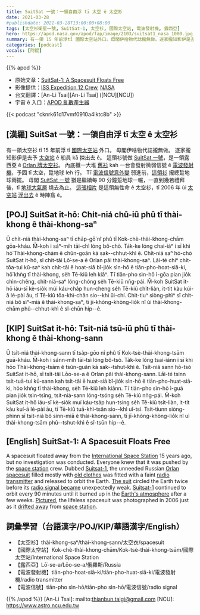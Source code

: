 ```yaml
---
title: SuitSat 一號：一領自由浮 tī 太空 ê 太空衫
date: 2021-03-28
#publishdate: 2021-03-28T13:00:00+08:00
tags: [太空衫衛星一號, SuitSat-1, 太空衫, 國際太空站, 電波發射機, 露西亞]
hero: https://apod.nasa.gov/apod/fap/image/2103/suitsat1_nasa_1080.jpg
summary: 有一領 15 年前浮tī 國際太空站外口。毋閣伊啥物代誌攏無做。逐家攏知影伊是去予太空站船員 kā 捒出去 ê。這領衫號做 Suitsat 一號，是一領露西亞 ê Orlan 牌太空衫。
categories: [podcast]
vocals: [阿錕]
---
```


{{% apod %}}

- 原始文章：[SuitSat-1: A Spacesuit Floats Free](https://apod.nasa.gov/apod/ap210328.html)
- 影像提供：[ISS Expedition 12 Crew][ISS Expedition 12 Crew], [NASA][NASA]
- 台文翻譯：[An-Li Tsai][An-Li Tsai] ([NCU][NCU])
- 宇宙 ê 入口：[APOD 亂數產生器](https://apod.nasa.gov/apod/random_apod.html)


{{< podcast "cknrk61d17vmf0910a4lktc8b" >}}

## [漢羅] SuitSat 一號：一領自由浮 tī 太空 ê 太空衫

有一領太空衫 tī 15 年前浮 tī [國際太空站][International Space Station] 外口。
毋閣伊啥物代誌攏無做。
逐家攏知影伊是去予 [太空站][space station1] ê 船員 kā 捒出去 ê。
這領衫號做 [SuitSat 一號][Suitsat-1]，是一領露西亞 ê [Orlan 牌太空衫][Orlan spacesuit]。
內底櫼一大堆 [舊衫][old clothes] kah 一台會發射微弱信號 ê [電波發射機][radio transmitter]，予囥 tī 太空，踅地球 leh 行。
Tī [電波信號意外變][radio signal became] 弱進前，[這領衫][The suit] 攏總踅地球兩擺。
毋閣 [SuitSat 一號][Suitsat-1] 猶是繼續每 90 分鐘踅地球一輾，一直到幾若禮拜後，tī [地球大氣層][Earth's atmosphere] 燒去為止。
[這張相片][Pictured] 是這領無性命 ê 太空衫，tī 2006 年 ùi [太空站][space station2] [浮出去][drifted away] ê 時陣翕 ê。


## [POJ] SuitSat it-hō: Chi̍t-niá chū-iû phû tī thài-khong ê thài-khong-saⁿ

Ū chi̍t-niá thài-khong-saⁿ tī cha̍p-gō͘ nî phû tī Kok-chè-thài-khong-chām gōa-kháu.
M̄-koh i sáⁿ-mih tāi-chì lóng bô-chò.
Ta̍k-ke lóng chai-iáⁿ i sī khì hō͘ Thài-khong-chām ê chûn-goân kā sak--chhut-khì ê.
Chi̍t-niá saⁿ hō-chò SuitSat it-hō, sī chi̍t-tâi Lō͘-se-a ê Orlan pâi thài-khong-saⁿ.
Lāi-té chiⁿ chi̍t-tōa-tui kū-saⁿ kah chi̍t-tâi ē hoat-siā bî-jio̍k sìn-hō ê tiān-pho-hoat-siā-ki, hō͘ khǹg tī thài-khong, se̍h Tē-kiû leh kiâⁿ.
Tī tiān-pho sìn-hō ì-gōa pian jio̍k chìn-chêng, chit-niá-saⁿ lóng-chóng se̍h Tē-kiû nn̄g-pái.
M̄-koh SuitSat it-hō iáu-sī kè-sio̍k múi káu-cha̍p hun-cheng se̍h Tē-kiû chi̍t-liàn, it-ti̍t kàu kúi-ā lé-pài āu, tī Tē-kiû tōa-khì-chân sio--khì ûi-chí.
Chit-tiuⁿ siòng-phìⁿ sī chit-niá bô sìⁿ-miā ê thài-khong-saⁿ, tī jī-khòng-khòng-lio̍k nî ùi thài-khong-chām phû--chhut-khì ê sî-chūn hip--ê.


## [KIP] SuitSat it-hō: Tsi̍t-niá tsū-iû phû tī thài-khong ê thài-khong-sann

Ū tsi̍t-niá thài-khong-sann tī tsa̍p-gōo nî phû tī Kok-tsè-thài-khong-tsām guā-kháu.
M̄-koh i sánn-mih tāi-tsì lóng bô-tsò.
Ta̍k-ke lóng tsai-iánn i sī khì hōo Thài-khong-tsām ê tsûn-guân kā sak--tshut-khì ê.
Tsi̍t-niá sann hō-tsò SuitSat it-hō, sī tsi̍t-tâi Lōo-se-a ê Orlan pâi thài-khong-sann.
Lāi-té tsinn tsi̍t-tuā-tui kū-sann kah tsi̍t-tâi ē huat-siā bî-jio̍k sìn-hō ê tiān-pho-huat-siā-ki, hōo khǹg tī thài-khong, se̍h Tē-kiû leh kiânn.
Tī tiān-pho sìn-hō ì-guā pian jio̍k tsìn-tsîng, tsit-niá-sann lóng-tsóng se̍h Tē-kiû nn̄g-pái.
M̄-koh SuitSat it-hō iáu-sī kè-sio̍k muí káu-tsa̍p hun-tsing se̍h Tē-kiû tsi̍t-liàn, it-ti̍t kàu kuí-ā lé-pài āu, tī Tē-kiû tuā-khì-tsân sio--khì uî-tsí.
Tsit-tiunn siòng-phìnn sī tsit-niá bô sìnn-miā ê thài-khong-sann, tī jī-khòng-khòng-lio̍k nî uì thài-khong-tsām phû--tshut-khì ê sî-tsūn hip--ê.


## [English] SuitSat-1: A Spacesuit Floats Free

A spacesuit floated away from the [International Space Station][International Space Station] 15 years ago, but no investigation was conducted. Everyone knew that it was pushed by the [space station][space station1] crew. Dubbed [Suitsat-1][Suitsat-1], the unneeded Russian [Orlan spacesuit][Orlan spacesuit] filled mostly with [old clothes][old clothes] was fitted with a faint [radio transmitter][radio transmitter] and released to orbit the Earth. [The suit][The suit] circled the Earth twice before its [radio signal became][radio signal became] unexpectedly weak. [Suitsat-1][Suitsat-1] continued to orbit every 90 minutes until it burned up in the [Earth's atmosphere][Earth's atmosphere] after a few weeks. [Pictured][Pictured], the lifeless spacesuit was photographed in 2006 just as it [drifted away][drifted away] from [space station][space station2].

## 詞彙學習（台語漢字/POJ/KIP/華語漢字/English）

- 【太空衫】thài-khong-saⁿ/thài-khong-sann/太空衣/spacesuit
- 【國際太空站】Kok-chè-thài-khong-chām/Kok-tsè-thài-khong-tsām/國際太空站/International Space Station
- 【露西亞】Lō͘-se-a/Lōo-se-a/俄羅斯/Russia
- 【電波發射機】tiān-pho-hoat-siā-ki/tiān-pho-huat-siā-ki/電波發射機/radio transmitter
- 【電波信號】tiān-pho sìn-hō/tiān-pho sìn-hō/電波信號/radio signal


{{% /apod %}}
[An-Li Tsai]: mailto:thianbun.taigi@gmail.com
[NCU]: https://www.astro.ncu.edu.tw

[ISS Expedition 12 Crew]: https://www.nasa.gov/mission_pages/station/expeditions/expedition12/index.html
[NASA]: https://www.nasa.gov/

[International Space Station]: https://apod.nasa.gov/apod/ap151109.html
[space station1]: https://apod.nasa.gov/apod/ap161105.html
[Suitsat-1]: https://science.nasa.gov/science-news/science-at-nasa/2006/26jan_suitsat
[Orlan spacesuit]: https://en.wikipedia.org/wiki/Orlan_space_suit
[old clothes]: https://www.newscientist.com/article/dn3258-old-clothes-filter-out-cholera/
[radio transmitter]: http://electronics.howstuffworks.com/radio.htm
[The suit]: http://en.wikipedia.org/wiki/SuitSat
[radio signal became]: https://www.newscientist.com/article/dn8687-announcement-of-suitsats-death-premature/
[Suitsat-1]: http://microcontroller.com/news/microchip_suitsat1_nasa.asp
[Earth's atmosphere]: https://www.nasa.gov/sites/default/files/images/469649main_earths-atmosphere-orig_full.jpg
[Pictured]: https://www.nasa.gov/multimedia/imagegallery/image_feature_514.html
[drifted away]: https://dogtime.com/assets/uploads/2019/04/DogFloating.jpg
[space station2]: http://www.nasa.gov/mission_pages/station/main/index.html
